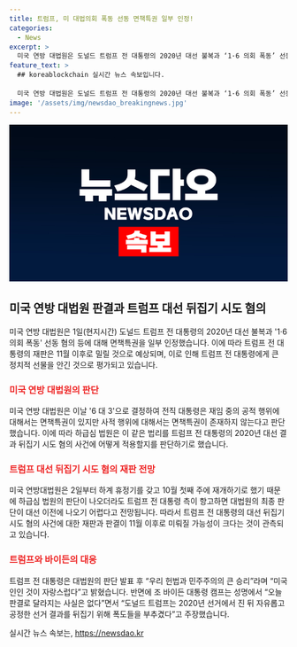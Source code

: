 ```yaml
---
title: 트럼프, 미 대법의회 폭동 선동 면책특권 일부 인정!
categories:
  - News
excerpt: >
  미국 연방 대법원은 도널드 트럼프 전 대통령의 2020년 대선 불복과 ‘1·6 의회 폭동’ 선동 혐의 등에 대한 면책특권을 일부 인정했다. 이로 인해 트럼프 전 대통령의 재판은 11월 이후로 밀릴 것으로 예상되며, 이에 대한 평가와 관련된 상황은 계속 변화하고 있다. 대법원의 판단을 받은 11월 5일에는 트럼프 전 대통령의 대선 뒤집기 시도 혐의 사건에 대한 재판과 판결이 내려지기 어려워졌다. 이로 인해 트럼프와 바이든의 반응은 엇갈리고 있으며, 이에 대한 관심과 논란은 계속되고 있습니다.
feature_text: >
  ## koreablockchain 실시간 뉴스 속보입니다.

  미국 연방 대법원은 도널드 트럼프 전 대통령의 2020년 대선 불복과 ‘1·6 의회 폭동’ 선동 혐의 등에 대한 면책특권을 일부 인정했다. 이로 인해 트럼프 전 대통령의 재판은 11월 이후로 밀릴 것으로 예상되며, 이에 대한 평가와 관련된 상황은 계속 변화하고 있다. 대법원의 판단을 받은 11월 5일에는 트럼프 전 대통령의 대선 뒤집기 시도 혐의 사건에 대한 재판과 판결이 내려지기 어려워졌다. 이로 인해 트럼프와 바이든의 반응은 엇갈리고 있으며, 이에 대한 관심과 논란은 계속되고 있습니다.
image: '/assets/img/newsdao_breakingnews.jpg'
---
```


<p><img src="/assets/img/newsdao_breakingnews.jpg" alt="koreablockchain 속보" /></p>

<h2 data-ke-size="size26">미국 연방 대법원 판결과 트럼프 대선 뒤집기 시도 혐의</h2>

<p data-ke-size="size16">미국 연방 대법원은 1일(현지시간) 도널드 트럼프 전 대통령의 2020년 대선 불복과 '1·6 의회 폭동' 선동 혐의 등에 대해 면책특권을 일부 인정했습니다. 이에 따라 트럼프 전 대통령의 재판은 11월 이후로 밀릴 것으로 예상되며, 이로 인해 트럼프 전 대통령에게 큰 정치적 선물을 안긴 것으로 평가되고 있습니다.</p>

<h3><b><span style="color: #ee2323;">미국 연방 대법원의 판단</span></b></h3>

<p data-ke-size="size16">미국 연방 대법원은 이날 '6 대 3'으로 결정하여 전직 대통령은 재임 중의 공적 행위에 대해서는 면책특권이 있지만 사적 행위에 대해서는 면책특권이 존재하지 않는다고 판단했습니다. 이에 따라 하급심 법원은 이 같은 법리를 트럼프 전 대통령의 2020년 대선 결과 뒤집기 시도 혐의 사건에 어떻게 적용할지를 판단하기로 했습니다.</p>

<h3><b><span style="color: #ee2323;">트럼프 대선 뒤집기 시도 혐의 재판 전망</span></b></h3>

<p data-ke-size="size16">미국 연방대법원은 2일부터 하계 휴정기를 갖고 10월 첫째 주에 재개하기로 했기 때문에 하급심 법원의 판단이 나오더라도 트럼프 전 대통령 측이 항고하면 대법원의 최종 판단이 대선 이전에 나오기 어렵다고 전망됩니다. 따라서 트럼프 전 대통령의 대선 뒤집기 시도 혐의 사건에 대한 재판과 판결이 11월 이후로 미뤄질 가능성이 크다는 것이 관측되고 있습니다.</p>

<h3><b><span style="color: #ee2323;">트럼프와 바이든의 대응</span></b></h3>

<p data-ke-size="size16">트럼프 전 대통령은 대법원의 판단 발표 후 “우리 헌법과 민주주의의 큰 승리”라며 “미국인인 것이 자랑스럽다”고 밝혔습니다. 반면에 조 바이든 대통령 캠프는 성명에서 “오늘 판결로 달라지는 사실은 없다”면서 “도널드 트럼프는 2020년 선거에서 진 뒤 자유롭고 공정한 선거 결과를 뒤집기 위해 폭도들을 부추겼다”고 주장했습니다.</p>
실시간 뉴스 속보는, <a href="https://newsdao.kr" rel="dofollow">https://newsdao.kr</a>


